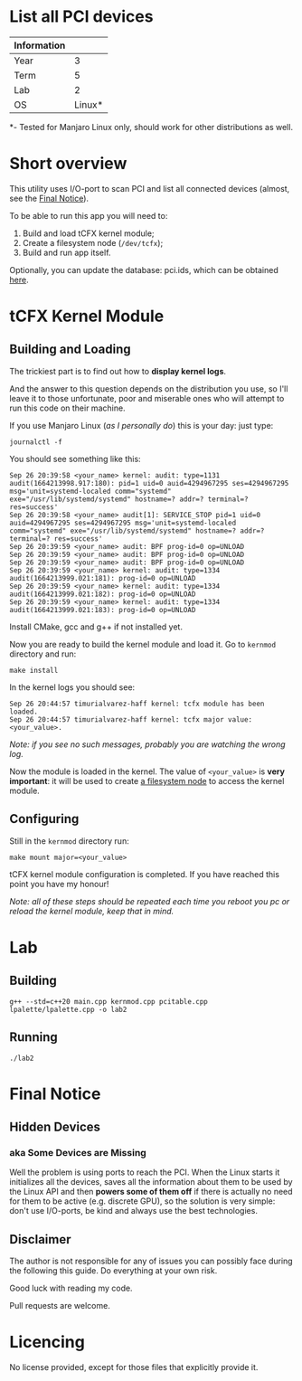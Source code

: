 # List all PCI devices

| Information | |
| - | - |
| Year | 3 |
| Term | 5 |
| Lab | 2 |
| OS | Linux* |

 *- Tested for Manjaro Linux only, should work for other distributions as well.

# Short overview

This utility uses I/O-port to scan PCI and list all connected devices (almost, see the [Final Notice](#final-notice)).

To be able to run this app you will need to:

1. Build and load tCFX kernel module;
2. Create a filesystem node (`/dev/tcfx`);
3. Build and run app itself.

Optionally, you can update the database: pci.ids, which can be obtained [here](https://pci-ids.ucw.cz).

# tCFX Kernel Module

## Building and Loading

The trickiest part is to find out how to **display kernel logs**.

And the answer to this question depends on the distribution you use, so I'll leave it to those unfortunate, poor and miserable ones who will attempt to run this code on their machine.

If you use Manjaro Linux (*as I personally do*) this is your day: just type:

```
journalctl -f
```

You should see something like this:

```
Sep 26 20:39:58 <your_name> kernel: audit: type=1131 audit(1664213998.917:180): pid=1 uid=0 auid=4294967295 ses=4294967295 msg='unit=systemd-localed comm="systemd" exe="/usr/lib/systemd/systemd" hostname=? addr=? terminal=? res=success'
Sep 26 20:39:58 <your_name> audit[1]: SERVICE_STOP pid=1 uid=0 auid=4294967295 ses=4294967295 msg='unit=systemd-localed comm="systemd" exe="/usr/lib/systemd/systemd" hostname=? addr=? terminal=? res=success'
Sep 26 20:39:59 <your_name> audit: BPF prog-id=0 op=UNLOAD
Sep 26 20:39:59 <your_name> audit: BPF prog-id=0 op=UNLOAD
Sep 26 20:39:59 <your_name> audit: BPF prog-id=0 op=UNLOAD
Sep 26 20:39:59 <your_name> kernel: audit: type=1334 audit(1664213999.021:181): prog-id=0 op=UNLOAD
Sep 26 20:39:59 <your_name> kernel: audit: type=1334 audit(1664213999.021:182): prog-id=0 op=UNLOAD
Sep 26 20:39:59 <your_name> kernel: audit: type=1334 audit(1664213999.021:183): prog-id=0 op=UNLOAD
```

Install CMake, gcc and g++ if not installed yet.

Now you are ready to build the kernel module and load it. Go to `kernmod` directory and run:

```
make install
```

In the kernel logs you should see:

```
Sep 26 20:44:57 timurialvarez-haff kernel: tcfx module has been loaded.
Sep 26 20:44:57 timurialvarez-haff kernel: tcfx major value: <your_value>.
```

*Note: if you see no such messages, probably you are watching the wrong log.*

Now the module is loaded in the kernel. The value of `<your_value>` is **very important**: it will be used to create [a filesystem node](#configuring) to access the kernel module.

## Configuring

Still in the `kernmod` directory run:

```
make mount major=<your_value>
```

tCFX kernel module configuration is completed. If you have reached this point you have my honour!

*Note: all of these steps should be repeated each time you reboot you pc or reload the kernel module, keep that in mind.*

# Lab

## Building

```
g++ --std=c++20 main.cpp kernmod.cpp pcitable.cpp lpalette/lpalette.cpp -o lab2
```

## Running

```
./lab2
```

# Final Notice

## Hidden Devices

### aka Some Devices are Missing

Well the problem is using ports to reach the PCI. When the Linux starts it initializes all the devices, saves all the information about them to be used by the Linux API and then **powers some of them off** if there is actually no need for them to be active (e.g. discrete GPU), so the solution is very simple: don't use I/O-ports, be kind and always use the best technologies.

## Disclaimer

The author is not responsible for any of issues you can possibly face during the following this guide. Do everything at your own risk.

Good luck with reading my code.

Pull requests are welcome.

# Licencing

No license provided, except for those files that explicitly provide it.
